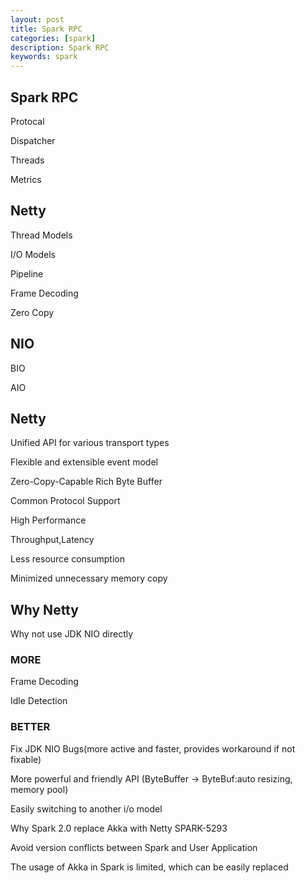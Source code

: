 ```yaml
---
layout: post
title: Spark RPC
categories: [spark]
description: Spark RPC
keywords: spark
---
```




## Spark RPC

Protocal 

Dispatcher

Threads

Metrics

## Netty

Thread Models

I/O Models

Pipeline

Frame Decoding

Zero Copy

## NIO

BIO

AIO

## Netty 

Unified API for various transport types

Flexible and extensible event model

Zero-Copy-Capable Rich Byte Buffer

Common Protocol Support

High Performance

   Throughput,Latency

   Less resource consumption

   Minimized unnecessary memory copy

## Why Netty

Why not use JDK NIO directly

### MORE

Frame Decoding

Idle Detection

### BETTER

Fix JDK NIO Bugs(more active and faster, provides workaround if not fixable)

More powerful and friendly API (ByteBuffer -> ByteBuf:auto resizing, memory pool)

Easily switching to another i/o model



Why Spark 2.0 replace Akka with Netty SPARK-5293

Avoid version conflicts between Spark and User Application

The usage of Akka in Spark is limited, which can be easily replaced



